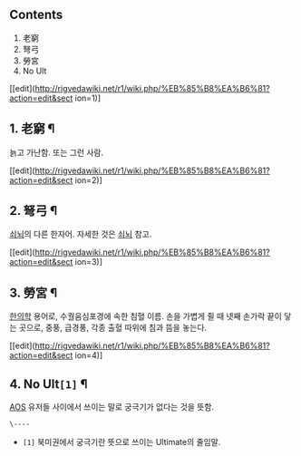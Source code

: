 ## Contents

    

1. 老窮 
2. 弩弓 
3. 勞宮 
4. No Ult 

[[edit](http://rigvedawiki.net/r1/wiki.php/%EB%85%B8%EA%B6%81?action=edit&sect
ion=1)]

## 1. 老窮 ¶

늙고 가난함. 또는 그런 사람.

  

[[edit](http://rigvedawiki.net/r1/wiki.php/%EB%85%B8%EA%B6%81?action=edit&sect
ion=2)]

## 2. 弩弓 ¶

[쇠뇌](%EC%87%A0%EB%87%8C.md)의 다른 한자어. 자세한 것은 [쇠뇌](%EC%87%A0%EB%87%8C.md)
참고.

  

[[edit](http://rigvedawiki.net/r1/wiki.php/%EB%85%B8%EA%B6%81?action=edit&sect
ion=3)]

## 3. 勞宮 ¶

[한의학](%ED%95%9C%EC%9D%98%ED%95%99.md) 용어로, 수궐음심포경에 속한 침혈 이름. 손을 가볍게 쥘 때 넷째
손가락 끝이 닿는 곳으로, 중풍, 급경풍, 각종 출혈 따위에 침과 뜸을 놓는다.

  

[[edit](http://rigvedawiki.net/r1/wiki.php/%EB%85%B8%EA%B6%81?action=edit&sect
ion=4)]

## 4. No Ult`[1]` ¶

[AOS](AOS.md) 유저들 사이에서 쓰이는 말로 궁극기가 없다는 것을 뜻함.

  

`\----`

  * `[1]` 북미권에서 궁극기란 뜻으로 쓰이는 Ultimate의 줄임말.

